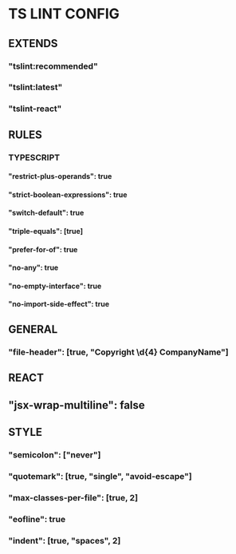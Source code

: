 # TS LINT CONFIG

## EXTENDS

### "tslint:recommended"

### "tslint:latest"

### "tslint-react"

## RULES

### TYPESCRIPT

#### "restrict-plus-operands": true

#### "strict-boolean-expressions": true

#### "switch-default": true

#### "triple-equals": [true]

#### "prefer-for-of": true

#### "no-any": true

#### "no-empty-interface": true

#### "no-import-side-effect": true

## GENERAL

### "file-header": [true, "Copyright \\d{4} CompanyName"]

## REACT

## "jsx-wrap-multiline": false

## STYLE

### "semicolon": ["never"]

### "quotemark": [true, "single", "avoid-escape"]

### "max-classes-per-file": [true, 2]

### "eofline": true

### "indent": [true, "spaces", 2]
